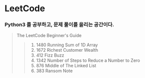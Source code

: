 # LeetCode

### Python3 를 공부하고, 문제 풀이를 올리는 공간이다.
> The LeetCode Beginner's Guide 
>> 1. 1480 Running Sum of 1D Array
>> 2. 1672 Richest Customer Wealth
>> 3. 412 Fizz Buzz
>> 4. 1342 Number of Steps to Reduce a Number to Zero
>> 5. 876 Middle of The Linked List
>> 6. 383 Ransom Note
